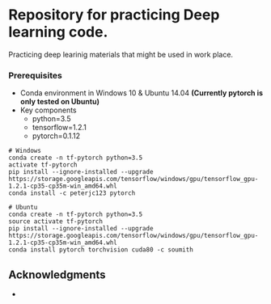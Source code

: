 # Repository for practicing Deep learning code.

Practicing deep learinig materials that might be used in work place.

### Prerequisites

* Conda environment in Windows 10 & Ubuntu 14.04 **(Currently pytorch is only tested on Ubuntu)**
* Key components
  * python=3.5
  * tensorflow=1.2.1
  * pytorch=0.1.12

```shell
# Windows
conda create -n tf-pytorch python=3.5
activate tf-pytorch
pip install --ignore-installed --upgrade https://storage.googleapis.com/tensorflow/windows/gpu/tensorflow_gpu-1.2.1-cp35-cp35m-win_amd64.whl
conda install -c peterjc123 pytorch
```

```shell
# Ubuntu
conda create -n tf-pytorch python=3.5
source activate tf-pytorch
pip install --ignore-installed --upgrade https://storage.googleapis.com/tensorflow/windows/gpu/tensorflow_gpu-1.2.1-cp35-cp35m-win_amd64.whl
conda install pytorch torchvision cuda80 -c soumith
```

## Acknowledgments

* 
